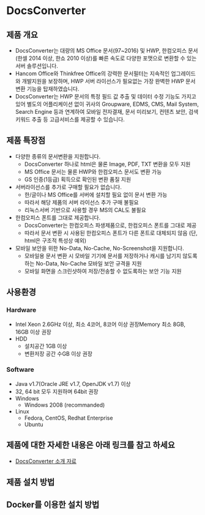 # DocsConverter
## 제품 개요
* DocsConverter는 대량의 MS Office 문서(97~2016) 및 HWP, 한컴오피스 문서(한셀 2014 이상, 한쇼 2010 이상)를 빠른 속도로 다양한 포맷으로 변환할 수 있는 서버 솔루션입니다.
* Hancom Office와 Thinkfree Office의 강력한 문서필터는 지속적인 업그레이드와 개발지원을 보장하며, HWP 서버 라이선스가 필요없는 가장 완벽한 HWP 문서변환 기능을 탑재하였습니다. 
* DocsConverter는 HWP 문서의 특정 필드 값 추출 및 데이터 수정 기능도 가지고 있어 별도의 어플리케이션 없이 귀사의 Groupware, EDMS, CMS, Mail System, Search Engine 등과 연계하여 모바일 전자결재, 문서 미리보기, 컨텐츠 보안, 검색 키워드 추출 등 고급서비스를 제공할 수 있습니다.
 
## 제품 특장점
* 다양한 종류의 문서변환을 지원합니다.
  - DocsConverter 하나로 html은 물론 Image, PDF, TXT 변환을 모두 지원
  - MS Office 문서는 물론 HWP와 한컴오피스 문서도 변환 가능
  - GS 인증(1등급) 획득으로 확인된 변환 품질 지원
* 서버라이선스를 추가로 구매할 필요가 없습니다.
  - 한/글이나 MS Office를 서버에 설치할 필요 없이 문서 변환 가능
  - 따라서 해당 제품의 서버 라이선스 추가 구매 불필요 
  - 리눅스서버 기반으로 사용할 경우 MS의 CAL도 불필요
* 한컴오피스 폰트를 그대로 제공합니다.
  - DocsConverter는 한컴오피스 파생제품으로, 한컴오피스 폰트를 그대로 제공
  - 따라서 문서 변환 시 사용된 한컴오피스 폰트가 다른 폰트로 대체되지 않음 (단, html은 구조적 특성상 예외)
* 모바일 보안을 위한 No-Data, No-Cache, No-Screenshot을 지원합니다.
  - 모바일용 문서 변환 시 모바일 기기에 문서를 저장하거나 캐시를 남기지 않도록 하는 No-Data, No-Cache 모바일 보안 규격을 지원
  - 모바일 화면을 스크린샷하여 저장/전송할 수 없도록하는 보안 기능 지원

## 사용환경
### Hardware
* Intel Xeon 2.6GHz 이상, 최소 4코어, 8코어 이상 권장Memory 최소 8GB, 16GB 이상 권장
* HDD
  - 설치공간 1GB 이상
  - 변환저장 공간 수GB 이상 권장

### Software
* Java v1.7(Oracle JRE v1.7, OpenJDK v1.7) 이상
* 32, 64 bit 모두 지원하며 64bit 권장
* Windows
  - Windows 2008 (recommanded)
* Linux
  - Fedora, CentOS, Redhat Enterprise
  - Ubuntu

## 제품에 대한 자세한 내용은 아래 링크를 참고 하세요
* [DocsConverter 소개 자료](http://www.hancom.com/office_solution/product06_01.jsp)

## 제품 설치 방법

## Docker를 이용한 설치 방법
